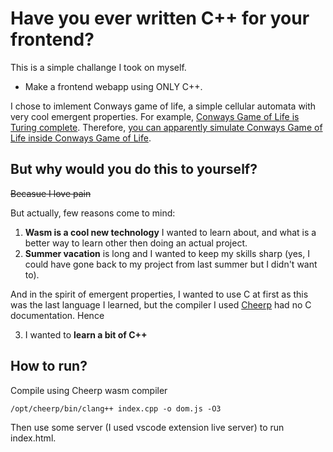# Have you ever written C++ for your frontend?
This is a simple challange I took on myself. 
- Make a frontend webapp using ONLY C++.

I chose to imlement Conways game of life, a simple cellular automata with very cool emergent properties.
For example, [Conways Game of Life is Turing complete](https://www.youtube.com/watch?v=My8AsV7bA94).
Therefore, [you can apparently simulate Conways Game of Life inside Conways Game of Life](https://www.youtube.com/watch?v=xP5-iIeKXE8).

## But why would you do this to yourself? 
~~Becasue I love pain~~

But actually, few reasons come to mind:
1. **Wasm is a cool new technology** I wanted to learn about, and what is a better way to learn other then doing an actual project.
2. **Summer vacation** is long and I wanted to keep my skills sharp (yes, I could have gone back to my project from last summer but I didn't want to).

And in the spirit of emergent properties, I wanted to use C at first as this was the last language I learned, but the compiler I used [Cheerp](https://leaningtech.com/cheerp/) had no C documentation.
Hence

3. I wanted to **learn a bit of C++**

## How to run?
Compile using Cheerp wasm compiler
```
/opt/cheerp/bin/clang++ index.cpp -o dom.js -O3
```
Then use some server (I used vscode extension live server) to run index.html.
